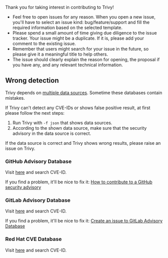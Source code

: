 Thank you for taking interest in contributing to Trivy!

- Feel free to open issues for any reason. When you open a new issue, you'll have to select an issue kind: bug/feature/support and fill the required information based on the selected template.
- Please spend a small amount of time giving due diligence to the issue tracker. Your issue might be a duplicate. If it is, please add your comment to the existing issue.
- Remember that users might search for your issue in the future, so please give it a meaningful title to help others.
- The issue should clearly explain the reason for opening, the proposal if you have any, and any relevant technical information.

## Wrong detection
Trivy depends on [multiple data sources](https://aquasecurity.github.io/trivy/latest/docs/vulnerability/detection/data-source/).
Sometime these databases contain mistakes.

If Trivy can't detect any CVE-IDs or shows false positive result, at first please follow the next steps:

1. Run Trivy with `-f json` that shows data sources.
2. According to the shown data source, make sure that the security advisory in the data source is correct.

If the data source is correct and Trivy shows wrong results, please raise an issue on Trivy.

### GitHub Advisory Database
Visit [here](https://github.com/advisories) and search CVE-ID.

If you find a problem, it'll be nice to fix it: [How to contribute to a GitHub security advisory](https://github.blog/2022-02-22-github-advisory-database-now-open-to-community-contributions/)
 
### GitLab Advisory Database
Visit [here](https://advisories.gitlab.com/) and search CVE-ID.

If you find a problem, it'll be nice to fix it: [Create an issue to GitLab Advisory Database](https://gitlab.com/gitlab-org/security-products/gemnasium-db/-/issues/new)
 
### Red Hat CVE Database
Visit [here](https://access.redhat.com/security/security-updates/?cwe=476#/cve) and search CVE-ID.
